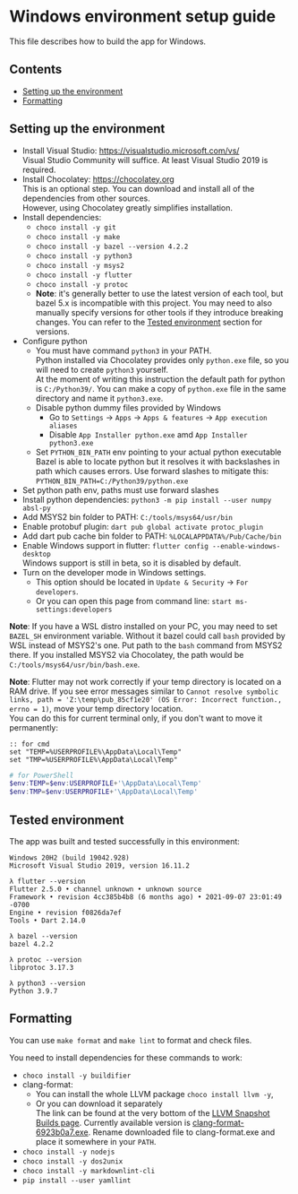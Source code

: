 # Windows environment setup guide

This file describes how to build the app for Windows.

## Contents

* [Setting up the environment](#setting-up-the-environment)
* [Formatting](#formatting)

## Setting up the environment

[comment]: # (Don't remove spaces at the end of lines, they force line breaks)

* Install Visual Studio: <https://visualstudio.microsoft.com/vs/>  
Visual Studio Community will suffice. At least Visual Studio 2019 is required.
* Install Chocolatey: <https://chocolatey.org>  
This is an optional step. You can download and install all of the dependencies from other sources.  
However, using Chocolatey greatly simplifies installation.
* Install dependencies:
  * `choco install -y git`
  * `choco install -y make`
  * `choco install -y bazel --version 4.2.2`
  * `choco install -y python3`
  * `choco install -y msys2`
  * `choco install -y flutter`
  * `choco install -y protoc`
  * **Note**: it's generally better to use the latest version of each tool, but bazel 5.x is incompatible with this project.
  You may need to also manually specify versions for other tools if they introduce breaking changes.
  You can refer to the [Tested environment](#tested-environment) section for versions.
* Configure python
  * You must have command `python3` in your PATH.  
  Python installed via Chocolatey provides only `python.exe` file, so you will need to create `python3` yourself.  
  At the moment of writing this instruction the default path for python is `C:/Python39/`.
  You can make a copy of `python.exe` file in the same directory and name it `python3.exe`.
  * Disable python dummy files provided by Windows
    * Go to `Settings` → `Apps` → `Apps & features` → `App execution aliases`
    * Disable `App Installer python.exe` amd `App Installer python3.exe`
  * Set `PYTHON_BIN_PATH` env pointing to your actual python executable  
  Bazel is able to locate python but it resolves it with backslashes in path which causes errors.
  Use forward slashes to mitigate this: `PYTHON_BIN_PATH=C:/Python39/python.exe`
* Set python path env, paths must use forward slashes
* Install python dependencies: `python3 -m pip install --user numpy absl-py`
* Add MSYS2 bin folder to PATH: `C:/tools/msys64/usr/bin`
* Enable protobuf plugin: `dart pub global activate protoc_plugin`
* Add dart pub cache bin folder to PATH: `%LOCALAPPDATA%/Pub/Cache/bin`
* Enable Windows support in flutter: `flutter config --enable-windows-desktop`  
Windows support is still in beta, so it is disabled by default.
* Turn on the developer mode in Windows settings.
  * This option should be located in `Update & Security` → `For developers`.
  * Or you can open this page from command line: `start ms-settings:developers`

**Note**: If you have a WSL distro installed on your PC, you may need to set `BAZEL_SH` environment variable.
Without it bazel could call `bash` provided by WSL instead of MSYS2's one.
Put path to the `bash` command from MSYS2 there.
If you installed MSYS2 via Chocolatey, the path would be `C:/tools/msys64/usr/bin/bash.exe`.

**Note**: Flutter may not work correctly if your temp directory is located on a RAM drive.
If you see error messages similar to
`Cannot resolve symbolic links, path = 'Z:\temp\pub_85cf1e20' (OS Error: Incorrect function., errno = 1)`,
move your temp directory location.  
You can do this for current terminal only, if you don't want to move it permanently:

```batch
:: for cmd
set "TEMP=%USERPROFILE%\AppData\Local\Temp"
set "TMP=%USERPROFILE%\AppData\Local\Temp"
```

```powershell
# for PowerShell
$env:TEMP=$env:USERPROFILE+'\AppData\Local\Temp'
$env:TMP=$env:USERPROFILE+'\AppData\Local\Temp'
```

## Tested environment

The app was built and tested successfully in this environment:

```shell
Windows 20H2 (build 19042.928)
Microsoft Visual Studio 2019, version 16.11.2

λ flutter --version
Flutter 2.5.0 • channel unknown • unknown source
Framework • revision 4cc385b4b8 (6 months ago) • 2021-09-07 23:01:49 -0700
Engine • revision f0826da7ef
Tools • Dart 2.14.0

λ bazel --version
bazel 4.2.2

λ protoc --version
libprotoc 3.17.3

λ python3 --version
Python 3.9.7
```

## Formatting

You can use `make format` and `make lint` to format and check files.

You need to install dependencies for these commands to work:

* `choco install -y buildifier`
* clang-format:
  * You can install the whole LLVM package `choco install llvm -y`,
  * Or you can download it separately  
  The link can be found at the very bottom of the [LLVM Snapshot Builds page](https://llvm.org/builds/).
  Currently available version is [clang-format-6923b0a7.exe](https://prereleases.llvm.org/win-snapshots/clang-format-6923b0a7.exe).
  Rename downloaded file to clang-format.exe and place it somewhere in your `PATH`.
* `choco install -y nodejs`
* `choco install -y dos2unix`
* `choco install -y markdownlint-cli`
* `pip install --user yamllint`
